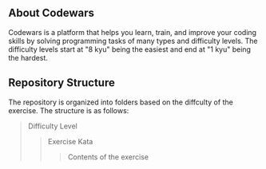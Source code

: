 ## About Codewars
Codewars is a platform that helps you learn, train, and improve your coding skills by solving programming tasks of many types and difficulty levels.
The difficulty levels start at "8 kyu" being the easiest and end at "1 kyu" being the hardest.

## Repository Structure
The repository is organized into folders based on the diffculty of the exercise. The structure is as follows:

> Difficulty Level
> > Exercise Kata
> > > Contents of the exercise
